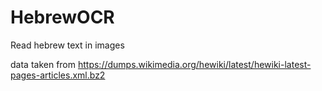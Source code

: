 # HebrewOCR
Read hebrew text in images


data taken from https://dumps.wikimedia.org/hewiki/latest/hewiki-latest-pages-articles.xml.bz2